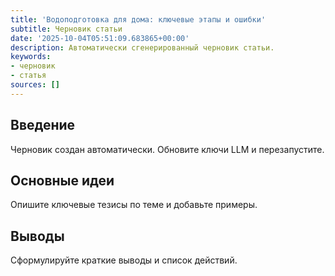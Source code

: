 ```yaml
---
title: 'Водоподготовка для дома: ключевые этапы и ошибки'
subtitle: Черновик статьи
date: '2025-10-04T05:51:09.683865+00:00'
description: Автоматически сгенерированный черновик статьи.
keywords:
- черновик
- статья
sources: []
---
```


## Введение

Черновик создан автоматически. Обновите ключи LLM и перезапустите.

## Основные идеи

Опишите ключевые тезисы по теме и добавьте примеры.

## Выводы

Сформулируйте краткие выводы и список действий.
